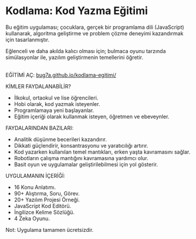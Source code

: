 # Kodlama: Kod Yazma Eğitimi

Bu eğitim uygulaması; çocuklara, gerçek bir programlama dili (JavaScript) kullanarak, algoritma geliştirme ve problem çözme deneyimi kazandırmak için tasarlanmıştır.

Eğlenceli ve daha akılda kalıcı olması için; bulmaca oyunu tarzında simülasyonlar ile, yazılım geliştirmenin temellerini öğretir.<br><br>

EĞİTİMİ AÇ:
[bug7a.github.io/kodlama-egitimi/](https://bug7a.github.io/kodlama-egitimi/)
<br>

KİMLER FAYDALANABİLİR?
- İlkokul, ortaokul ve lise öğrencileri.
- Hobi olarak, kod yazmak isteyenler.
- Programlamaya yeni başlayanlar.
- Eğitim içeriği olarak kullanmak isteyen, öğretmen ve ebeveynler.

FAYDALARINDAN BAZILARI:
- Analitik düşünme becerileri kazandırır.
- Dikkati güçlendirir, konsantrasyonu ve yaratıcılığı artırır.
- Kod yazarken kullanılan temel mantıkları, erken yaşta kavramasını sağlar.
- Robotların çalışma mantığını kavramasına yardımcı olur.
- Basit oyun ve uygulamalar geliştirilebilmesi için yol gösterir.

UYGULAMANIN İÇERİĞİ:
- 16 Konu Anlatımı.
- 90+ Alıştırma, Soru, Görev.
- 20+ Yazılım Projesi Örneği.
- JavaScript Kod Editörü.
- İngilizce Kelime Sözlüğü.
- 4 Zeka Oyunu.

Not: Uygulama tamamen ücretsizdir.
